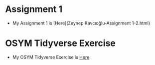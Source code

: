 # Assignment 1 
+ My Assignment 1 is [Here](Zeynep Kavcıoğlu-Assignment 1-2.html)

# OSYM Tidyverse Exercise
+ My OSYM Tidyverse Exercise is [Here](osym_data_analysis_template.html)

